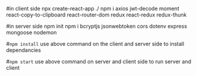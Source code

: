 #in client side
npx create-react-app ./
npm i axios jwt-decode moment react-copy-to-clipboard react-router-dom redux react-redux redux-thunk


#in server side
npm init
npm i bcryptjs jsonwebtoken cors dotenv express mongoose nodemon

#`npm install`
use above command on the client and server side to install dependancies

#`npm start`
use above command on server and client side to run server and client

